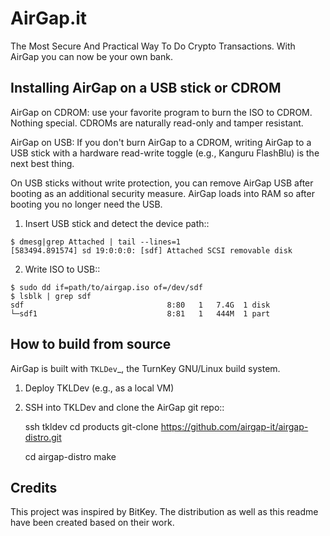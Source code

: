 # AirGap.it

The Most Secure And Practical Way To Do Crypto Transactions. With AirGap you can now be your own bank.

## Installing AirGap on a USB stick or CDROM

AirGap on CDROM: use your favorite program to burn the ISO to CDROM.
Nothing special. CDROMs are naturally read-only and tamper resistant.

AirGap on USB: If you don't burn AirGap to a CDROM, writing AirGap to a
USB stick with a hardware read-write toggle (e.g., Kanguru FlashBlu) is
the next best thing.

On USB sticks without write protection, you can remove AirGap USB after
booting as an additional security measure. AirGap loads into RAM so
after booting you no longer need the USB.

1) Insert USB stick and detect the device path::
```
$ dmesg|grep Attached | tail --lines=1
[583494.891574] sd 19:0:0:0: [sdf] Attached SCSI removable disk
```
2) Write ISO to USB::
```
$ sudo dd if=path/to/airgap.iso of=/dev/sdf
$ lsblk | grep sdf
sdf                                8:80   1   7.4G  1 disk  
└─sdf1                             8:81   1   444M  1 part 
```

## How to build from source

AirGap is built with `TKLDev`_, the TurnKey GNU/Linux build system.

1) Deploy TKLDev (e.g., as a local VM)
2) SSH into TKLDev and clone the AirGap git repo::

	ssh tkldev
	cd products
	git-clone https://github.com/airgap-it/airgap-distro.git 

	cd airgap-distro
	make

## Credits

This project was inspired by BitKey. The distribution as well as this readme have been created based on their work.
